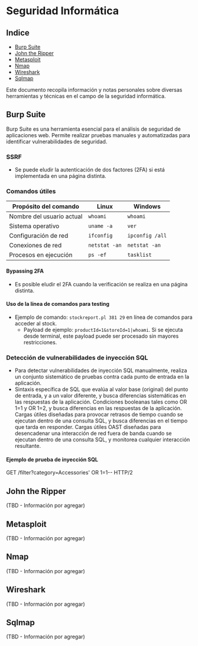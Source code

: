 # Seguridad Informática
## Indice
- [Burp Suite](#burp-suite)
- [John the Ripper](#john-the-ripper)
- [Metasploit](#metasploit)
- [Nmap](#nmap)
- [Wireshark](#wireshark)
- [Sqlmap](#sqlmap)

Este documento recopila información y notas personales sobre diversas herramientas y técnicas en el campo de la seguridad informática.

## Burp Suite

Burp Suite es una herramienta esencial para el análisis de seguridad de aplicaciones web. Permite realizar pruebas manuales y automatizadas para identificar vulnerabilidades de seguridad.

### SSRF

- Se puede eludir la autenticación de dos factores (2FA) si está implementada en una página distinta.

### Comandos útiles
| Propósito del comando        | Linux    | Windows         |
|------------------------------|----------|-----------------|
| Nombre del usuario actual    | `whoami` | `whoami`        |
| Sistema operativo            | `uname -a` | `ver`          |
| Configuración de red         | `ifconfig` | `ipconfig /all` |
| Conexiones de red            | `netstat -an` | `netstat -an` |
| Procesos en ejecución        | `ps -ef` | `tasklist`      |

#### Bypassing 2FA
- Es posible eludir el 2FA cuando la verificación se realiza en una página distinta.

#### Uso de la línea de comandos para testing
- Ejemplo de comando: `stockreport.pl 381 29` en línea de comandos para acceder al stock.
  - Payload de ejemplo: `productId=1&storeId=1|whoami`. Si se ejecuta desde terminal, este payload puede ser procesado sin mayores restricciones.

### Detección de vulnerabilidades de inyección SQL

- Para detectar vulnerabilidades de inyección SQL manualmente, realiza un conjunto sistemático de pruebas contra cada punto de entrada en la aplicación.
- Sintaxis específica de SQL que evalúa al valor base (original) del punto de entrada, y a un valor diferente, y busca diferencias sistemáticas en las respuestas de la aplicación.
Condiciones booleanas tales como OR 1=1 y OR 1=2, y busca diferencias en las respuestas de la aplicación.
Cargas útiles diseñadas para provocar retrasos de tiempo cuando se ejecutan dentro de una consulta SQL, y busca diferencias en el tiempo que tarda en responder.
Cargas útiles OAST diseñadas para desencadenar una interacción de red fuera de banda cuando se ejecutan dentro de una consulta SQL, y monitorea cualquier interacción resultante.

#### Ejemplo de prueba de inyección SQL

GET /filter?category=Accessories' OR 1=1-- HTTP/2





## John the Ripper

(TBD - Información por agregar)

## Metasploit

(TBD - Información por agregar)

## Nmap

(TBD - Información por agregar)

## Wireshark

(TBD - Información por agregar)

## Sqlmap

(TBD - Información por agregar)

